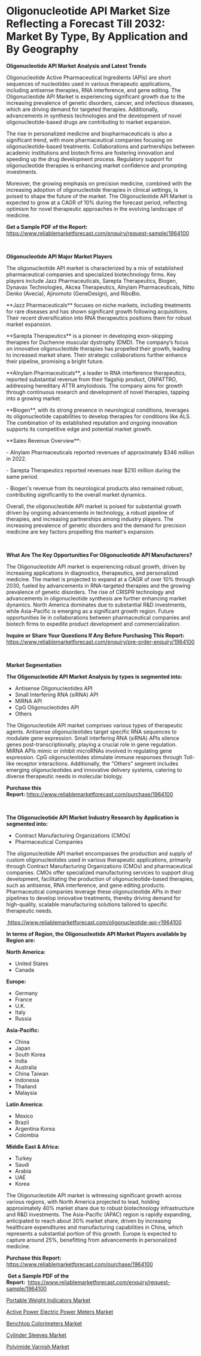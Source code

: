 <p><h1>Oligonucleotide API Market Size Reflecting a Forecast Till 2032: Market By Type, By Application and By Geography</h1></p><p><strong>Oligonucleotide API Market Analysis and Latest Trends</strong></p>
<p><p>Oligonucleotide Active Pharmaceutical Ingredients (APIs) are short sequences of nucleotides used in various therapeutic applications, including antisense therapies, RNA interference, and gene editing. The Oligonucleotide API Market is experiencing significant growth due to the increasing prevalence of genetic disorders, cancer, and infectious diseases, which are driving demand for targeted therapies. Additionally, advancements in synthesis technologies and the development of novel oligonucleotide-based drugs are contributing to market expansion.</p><p>The rise in personalized medicine and biopharmaceuticals is also a significant trend, with more pharmaceutical companies focusing on oligonucleotide-based treatments. Collaborations and partnerships between academic institutions and biotech firms are fostering innovation and speeding up the drug development process. Regulatory support for oligonucleotide therapies is enhancing market confidence and prompting investments.</p><p>Moreover, the growing emphasis on precision medicine, combined with the increasing adoption of oligonucleotide therapies in clinical settings, is poised to shape the future of the market. The Oligonucleotide API Market is expected to grow at a CAGR of 10% during the forecast period, reflecting optimism for novel therapeutic approaches in the evolving landscape of medicine.</p></p>
<p><strong>Get a Sample PDF of the Report:&nbsp;</strong> <a href="https://www.reliablemarketforecast.com/enquiry/request-sample/1964100?utm_campaign=2219&utm_medium=2&utm_source=Github&utm_content=ia&utm_term=30012025&utm_id=oligonucleotide-api">https://www.reliablemarketforecast.com/enquiry/request-sample/1964100</a></p>
<p>&nbsp;</p>
<p><strong>Oligonucleotide API Major Market Players</strong></p>
<p><p>The oligonucleotide API market is characterized by a mix of established pharmaceutical companies and specialized biotechnology firms. Key players include Jazz Pharmaceuticals, Sarepta Therapeutics, Biogen, Dynavax Technologies, Akcea Therapeutics, Alnylam Pharmaceuticals, Nitto Denko (Avecia), Ajinomoto (GeneDesign), and RiboBio.</p><p>**Jazz Pharmaceuticals** focuses on niche markets, including treatments for rare diseases and has shown significant growth following acquisitions. Their recent diversification into RNA therapeutics positions them for robust market expansion.</p><p>**Sarepta Therapeutics** is a pioneer in developing exon-skipping therapies for Duchenne muscular dystrophy (DMD). The company’s focus on innovative oligonucleotide therapies has propelled their growth, leading to increased market share. Their strategic collaborations further enhance their pipeline, promising a bright future.</p><p>**Alnylam Pharmaceuticals**, a leader in RNA interference therapeutics, reported substantial revenue from their flagship product, ONPATTRO, addressing hereditary ATTR amyloidosis. The company aims for growth through continuous research and development of novel therapies, tapping into a growing market.</p><p>**Biogen**, with its strong presence in neurological conditions, leverages its oligonucleotide capabilities to develop therapies for conditions like ALS. The combination of its established reputation and ongoing innovation supports its competitive edge and potential market growth.</p><p>**Sales Revenue Overview**: </p><p>- Alnylam Pharmaceuticals reported revenues of approximately $346 million in 2022.</p><p>- Sarepta Therapeutics reported revenues near $210 million during the same period.</p><p>- Biogen's revenue from its neurological products also remained robust, contributing significantly to the overall market dynamics.</p><p>Overall, the oligonucleotide API market is poised for substantial growth driven by ongoing advancements in technology, a robust pipeline of therapies, and increasing partnerships among industry players. The increasing prevalence of genetic disorders and the demand for precision medicine are key factors propelling this market's expansion.</p></p>
<p>&nbsp;</p>
<p><strong>What Are The Key Opportunities For Oligonucleotide API Manufacturers?</strong></p>
<p><p>The Oligonucleotide API market is experiencing robust growth, driven by increasing applications in diagnostics, therapeutics, and personalized medicine. The market is projected to expand at a CAGR of over 10% through 2030, fueled by advancements in RNA-targeted therapies and the growing prevalence of genetic disorders. The rise of CRISPR technology and advancements in oligonucleotide synthesis are further enhancing market dynamics. North America dominates due to substantial R&D investments, while Asia-Pacific is emerging as a significant growth region. Future opportunities lie in collaborations between pharmaceutical companies and biotech firms to expedite product development and commercialization.</p></p>
<p><strong>Inquire or Share Your Questions If Any Before Purchasing This Report:</strong> <a href="https://www.reliablemarketforecast.com/enquiry/pre-order-enquiry/1964100?utm_campaign=2219&utm_medium=2&utm_source=Github&utm_content=ia&utm_term=30012025&utm_id=oligonucleotide-api">https://www.reliablemarketforecast.com/enquiry/pre-order-enquiry/1964100</a></p>
<p>&nbsp;</p>
<p><strong>Market Segmentation</strong></p>
<p><strong>The Oligonucleotide API Market Analysis by types is segmented into:</strong></p>
<p><ul><li>Antisense Oligonucleotides API</li><li>Small Interfering RNA (siRNA) API</li><li>MiRNA API</li><li>CpG Oligonucleotides API</li><li>Others</li></ul></p>
<p><p>The Oligonucleotide API market comprises various types of therapeutic agents. Antisense oligonucleotides target specific RNA sequences to modulate gene expression. Small interfering RNA (siRNA) APIs silence genes post-transcriptionally, playing a crucial role in gene regulation. MiRNA APIs mimic or inhibit microRNAs involved in regulating gene expression. CpG oligonucleotides stimulate immune responses through Toll-like receptor interactions. Additionally, the "Others" segment includes emerging oligonucleotides and innovative delivery systems, catering to diverse therapeutic needs in molecular biology.</p></p>
<p><strong>Purchase this Report:&nbsp;</strong><a href="https://www.reliablemarketforecast.com/purchase/1964100?utm_campaign=2219&utm_medium=2&utm_source=Github&utm_content=ia&utm_term=30012025&utm_id=oligonucleotide-api">https://www.reliablemarketforecast.com/purchase/1964100</a></p>
<p>&nbsp;</p>
<p><strong>The Oligonucleotide API Market Industry Research by Application is segmented into:</strong></p>
<p><ul><li>Contract Manufacturing Organizations (CMOs)</li><li>Pharmaceutical Companies</li></ul></p>
<p><p>The oligonucleotide API market encompasses the production and supply of custom oligonucleotides used in various therapeutic applications, primarily through Contract Manufacturing Organizations (CMOs) and pharmaceutical companies. CMOs offer specialized manufacturing services to support drug development, facilitating the production of oligonucleotide-based therapies, such as antisense, RNA interference, and gene editing products. Pharmaceutical companies leverage these oligonucleotide APIs in their pipelines to develop innovative treatments, thereby driving demand for high-quality, scalable manufacturing solutions tailored to specific therapeutic needs.</p></p>
<p><a href="https://www.reliablemarketforecast.com/oligonucleotide-api-r1964100?utm_campaign=2219&utm_medium=2&utm_source=Github&utm_content=ia&utm_term=30012025&utm_id=oligonucleotide-api">&nbsp;https://www.reliablemarketforecast.com/oligonucleotide-api-r1964100</a></p>
<p><strong>In terms of Region, the Oligonucleotide API Market Players available by Region are:</strong></p>
<p>
    <p> <strong> North America: </strong>
        <ul>
            <li>United States</li>
            <li>Canada</li>
        </ul>
        </p> 
    <p> <strong> Europe: </strong>
        <ul>
            <li>Germany</li>
            <li>France</li>
            <li>U.K.</li>
            <li>Italy</li>
            <li>Russia</li>
        </ul>
        </p> 
    <p> <strong> Asia-Pacific: </strong>
        <ul>
            <li>China</li>
            <li>Japan</li>
            <li>South Korea</li>
            <li>India</li>
            <li>Australia</li>
            <li>China Taiwan</li>
            <li>Indonesia</li>
            <li>Thailand</li>
            <li>Malaysia</li>
        </ul>
        </p> 
    <p> <strong> Latin America: </strong>
        <ul>
            <li>Mexico</li>
            <li>Brazil</li>
            <li>Argentina Korea</li>
            <li>Colombia</li>
        </ul>
        </p> 
    <p> <strong> Middle East & Africa: </strong>
        <ul>
            <li>Turkey</li>
            <li>Saudi</li>
            <li>Arabia</li>
            <li>UAE</li>
            <li>Korea</li>
        </ul>
    </p>
    </p>
<p><p>The Oligonucleotide API market is witnessing significant growth across various regions, with North America projected to lead, holding approximately 40% market share due to robust biotechnology infrastructure and R&D investments. The Asia-Pacific (APAC) region is rapidly expanding, anticipated to reach about 30% market share, driven by increasing healthcare expenditures and manufacturing capabilities in China, which represents a substantial portion of this growth. Europe is expected to capture around 25%, benefitting from advancements in personalized medicine.</p></p>
<p><strong>Purchase this Report: </strong><a href="https://www.reliablemarketforecast.com/purchase/1964100?utm_campaign=2219&utm_medium=2&utm_source=Github&utm_content=ia&utm_term=30012025&utm_id=oligonucleotide-api">https://www.reliablemarketforecast.com/purchase/1964100</a></p>
<p>&nbsp;<strong>Get a Sample PDF of the Report:&nbsp;&nbsp;</strong><a href="https://www.reliablemarketforecast.com/enquiry/request-sample/1964100?utm_campaign=2219&utm_medium=2&utm_source=Github&utm_content=ia&utm_term=30012025&utm_id=oligonucleotide-api">https://www.reliablemarketforecast.com/enquiry/request-sample/1964100</a></p>
<p><strong></strong></p>
<p><p><a href="https://www.linkedin.com/pulse/future-portable-weight-indicators-market-expected-cagr-fbeje?utm_campaign=2219&utm_medium=2&utm_source=Github&utm_content=ia&utm_term=30012025&utm_id=oligonucleotide-api">Portable Weight Indicators Market</a></p><p><a href="https://www.linkedin.com/pulse/key-trends-fueling-active-power-electric-meters-market-growth-fmtxe?utm_campaign=2219&utm_medium=2&utm_source=Github&utm_content=ia&utm_term=30012025&utm_id=oligonucleotide-api">Active Power Electric Power Meters Market</a></p><p><a href="https://www.linkedin.com/pulse/benchtop-colorimeters-market-report-company-profiles-xmzvc?utm_campaign=2219&utm_medium=2&utm_source=Github&utm_content=ia&utm_term=30012025&utm_id=oligonucleotide-api">Benchtop Colorimeters Market</a></p><p><a href="https://github.com/nkbaroga/Market-Research-Report-List-1/blob/main/cylinder-sleeves-market.md?utm_campaign=2219&utm_medium=2&utm_source=Github&utm_content=ia&utm_term=30012025&utm_id=oligonucleotide-api">Cylinder Sleeves Market</a></p><p><a href="https://github.com/elvutedipela/Market-Research-Report-List-1/blob/main/polyimide-varnish-market.md?utm_campaign=2219&utm_medium=2&utm_source=Github&utm_content=ia&utm_term=30012025&utm_id=oligonucleotide-api">Polyimide Varnish Market</a></p></p>